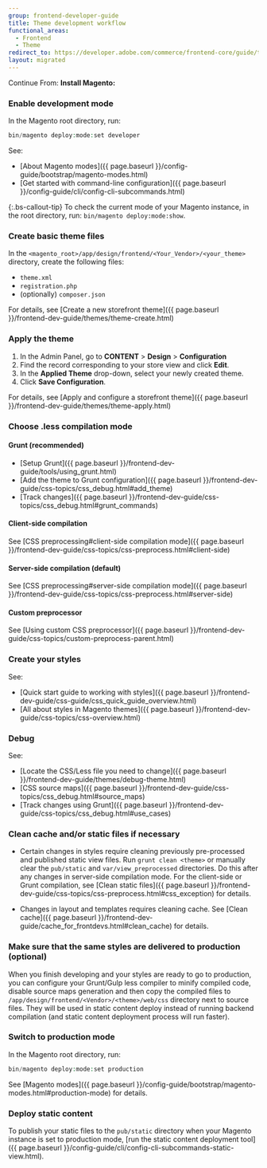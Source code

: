 ```yaml
---
group: frontend-developer-guide
title: Theme development workflow
functional_areas:
  - Frontend
  - Theme
redirect_to: https://developer.adobe.com/commerce/frontend-core/guide/themes/workflow/
layout: migrated
---
```


Continue From:
**Install Magento:**

### Enable development mode

In the Magento root directory, run:

```php
bin/magento deploy:mode:set developer
```

See:

*  [About Magento modes]({{ page.baseurl }}/config-guide/bootstrap/magento-modes.html)
*  [Get started with command-line configuration]({{ page.baseurl }}/config-guide/cli/config-cli-subcommands.html)

{:.bs-callout-tip}
To check the current mode of your Magento instance, in the root directory, run: `bin/magento deploy:mode:show`.

### Create basic theme files

In the `<magento_root>/app/design/frontend/<Your_Vendor>/<your_theme>` directory, create the following files:

*  `theme.xml`
*  `registration.php`
*  (optionally) `composer.json`

For details, see [Create a new storefront theme]({{ page.baseurl }}/frontend-dev-guide/themes/theme-create.html)

### Apply the theme

1. In the Admin Panel, go to **CONTENT** > **Design** > **Configuration**
1. Find the record corresponding to your store view and click **Edit**.
1. In the **Applied Theme** drop-down, select your newly created theme.
1. Click **Save Configuration**.

For details, see [Apply and configure a storefront theme]({{ page.baseurl }}/frontend-dev-guide/themes/theme-apply.html)

### Choose .less compilation mode

#### Grunt (recommended)

*  [Setup Grunt]({{ page.baseurl }}/frontend-dev-guide/tools/using_grunt.html)
*  [Add the theme to Grunt configuration]({{ page.baseurl }}/frontend-dev-guide/css-topics/css_debug.html#add_theme)
*  [Track changes]({{ page.baseurl }}/frontend-dev-guide/css-topics/css_debug.html#grunt_commands)

#### Client-side compilation

See [CSS preprocessing#client-side compilation mode]({{ page.baseurl }}/frontend-dev-guide/css-topics/css-preprocess.html#client-side)

#### Server-side compilation (default)

See [CSS preprocessing#server-side compilation mode]({{ page.baseurl }}/frontend-dev-guide/css-topics/css-preprocess.html#server-side)

#### Custom preprocessor

See [Using custom CSS preprocessor]({{ page.baseurl }}/frontend-dev-guide/css-topics/custom-preprocess-parent.html)

### Create your styles

See:

*  [Quick start guide to working with styles]({{ page.baseurl }}/frontend-dev-guide/css-guide/css_quick_guide_overview.html)
*  [All about styles in Magento themes]({{ page.baseurl }}/frontend-dev-guide/css-topics/css-overview.html)

### Debug

See:

*  [Locate the CSS/Less file you need to change]({{ page.baseurl }}/frontend-dev-guide/themes/debug-theme.html)
*  [CSS source maps]({{ page.baseurl }}/frontend-dev-guide/css-topics/css_debug.html#source_maps)
*  [Track changes using Grunt]({{ page.baseurl }}/frontend-dev-guide/css-topics/css_debug.html#use_cases)

### Clean cache and/or static files if necessary

*  Certain changes in styles require cleaning previously pre-processed and published static view files. Run `grunt clean <theme>` or manually clear the `pub/static` and `var/view_preprocessed` directories. Do this after any changes in server-side compilation mode. For the client-side or Grunt compilation, see [Clean static files]({{ page.baseurl }}/frontend-dev-guide/css-topics/css-preprocess.html#css_exception) for details.

*  Changes in layout and templates requires cleaning cache. See [Clean cache]({{ page.baseurl }}/frontend-dev-guide/cache_for_frontdevs.html#clean_cache) for details.

### Make sure that the same styles are delivered to production (optional)

When you finish developing and your styles are ready to go to production, you can configure your Grunt/Gulp less compiler to minify compiled code, disable source maps generation and then copy the compiled files to `/app/design/frontend/<Vendor>/<theme>/web/css` directory next to source files. They will be used in static content deploy instead of running backend compilation (and static content deployment process will run faster).

### Switch to production mode

In the Magento root directory, run:

```php
bin/magento deploy:mode:set production
```

See [Magento modes]({{ page.baseurl }}/config-guide/bootstrap/magento-modes.html#production-mode) for details.

### Deploy static content

To publish your static files to the `pub/static` directory when your Magento instance is set to production mode, [run the static content deployment tool]({{ page.baseurl }}/config-guide/cli/config-cli-subcommands-static-view.html).
